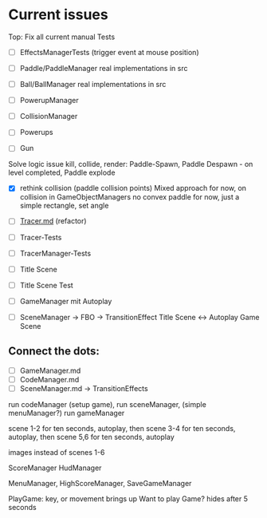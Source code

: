 # Current issues

Top: Fix all current manual Tests

- [ ] EffectsManagerTests (trigger event at mouse position)

- [ ] Paddle/PaddleManager real implementations in src
- [ ] Ball/BallManager real implementations in src

- [ ] PowerupManager

- [ ] CollisionManager

- [ ] Powerups
- [ ] Gun

Solve logic issue kill, collide, render:
Paddle-Spawn, Paddle Despawn - on level completed, Paddle explode

- [X] rethink collision (paddle collision points)
  Mixed approach for now, on collision in GameObjectManagers
  no convex paddle for now, just a simple rectangle, set angle

- [ ] [Tracer.md](Effects/Tracer.md) (refactor)
- [ ] Tracer-Tests
- [ ] TracerManager-Tests

- [ ] Title Scene
- [ ] Title Scene Test

- [ ] GameManager mit Autoplay
- [ ] SceneManager -> FBO -> TransitionEffect Title Scene <-> Autoplay Game Scene

## Connect the dots:

- [ ] GameManager.md
- [ ] CodeManager.md
- [ ] SceneManager.md -> TransitionEffects

run codeManager (setup game), run sceneManager, (simple menuManager?) run gameManager

scene 1-2 for ten seconds, autoplay, then scene 3-4 for ten seconds, autoplay, then scene 5,6 for ten seconds, autoplay

images instead of scenes 1-6

ScoreManager
HudManager

MenuManager, HighScoreManager, SaveGameManager

PlayGame: key, or movement brings up Want to play Game? hides after 5 seconds
